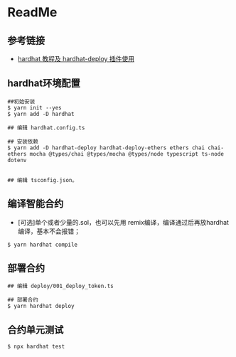 # **ReadMe**

## 参考链接
- [hardhat 教程及 hardhat-deploy 插件使用](https://learnblockchain.cn/article/2354)

## hardhat环境配置

```
##初始安装
$ yarn init --yes
$ yarn add -D hardhat

## 编辑 hardhat.config.ts

## 安装依赖
$ yarn add -D hardhat-deploy hardhat-deploy-ethers ethers chai chai-ethers mocha @types/chai @types/mocha @types/node typescript ts-node dotenv


## 编辑 tsconfig.json。

```

## 编译智能合约

- [可选]单个或者少量的.sol，也可以先用 remix编译，编译通过后再放hardhat编译，基本不会报错；

```
$ yarn hardhat compile
```

## 部署合约

```
## 编辑 deploy/001_deploy_token.ts

## 部署合约
$ yarn hardhat deploy

```

## 合约单元测试

```
$ npx hardhat test
```
